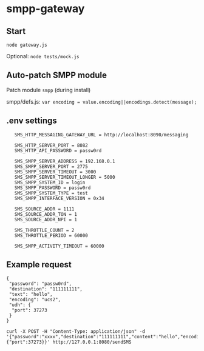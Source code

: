 # smpp-gateway
## Start

`node gateway.js`

Optional: `node tests/mock.js`

## Auto-patch SMPP module
Patch module `smpp` (during install)

smpp/defs.js: `var encoding = value.encoding||encodings.detect(message);`

## .env settings

```
   SMS_HTTP_MESSAGING_GATEWAY_URL = http://localhost:8090/messaging
   
   SMS_HTTP_SERVER_PORT = 8082
   SMS_HTTP_API_PASSWORD = passw0rd
   
   SMS_SMPP_SERVER_ADDRESS = 192.168.0.1
   SMS_SMPP_SERVER_PORT = 2775
   SMS_SMPP_SERVER_TIMEOUT = 3000
   SMS_SMPP_SERVER_TIMEOUT_LONGER = 5000
   SMS_SMPP_SYSTEM_ID = login
   SMS_SMPP_PASSWORD = passw0rd
   SMS_SMPP_SYSTEM_TYPE = test
   SMS_SMPP_INTERFACE_VERSION = 0x34
   
   SMS_SOURCE_ADDR = 1111
   SMS_SOURCE_ADDR_TON = 1
   SMS_SOURCE_ADDR_NPI = 1
   
   SMS_THROTTLE_COUNT = 2
   SMS_THROTTLE_PERIOD = 60000
   
   SMS_SMPP_ACTIVITY_TIMEOUT = 60000
```

## Example request

```
{
 "password": "passw0rd",
 "destination": "111111111",
 "text": "hello",
 "encoding": "ucs2",
 "udh": {
  "port": 37273
 }
}

curl -X POST -H "Content-Type: application/json" -d '{"password":"xxxx","destination":"111111111","content":"hello","encoding":"ucs2","udh1":{"port":37273}}' http://127.0.0.1:8080/sendSMS

```
